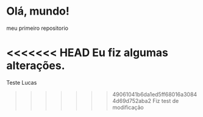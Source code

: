 # Olá, mundo!
 meu primeiro repositorio 

<<<<<<< HEAD
 Eu fiz algumas alterações. 
=======
Teste Lucas
>>>>>>> 49061041b6da1ed5ff68016a30844d69d752aba2
Fiz test de modificação